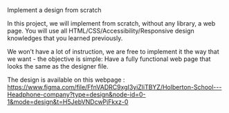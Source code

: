 Implement a design from scratch

In this project, we will implement from scratch, without any library, a web page. You will use all HTML/CSS/Accessibility/Responsive design knowledges that you learned previously.

We won’t have a lot of instruction, we are free to implement it the way that we want - the objective is simple: Have a fully functional web page that looks the same as the designer file.

The design is available on this webpage : https://www.figma.com/file/FfnVADRC9xgI3yiZliTBYZ/Holberton-School---Headphone-company?type=design&node-id=0-1&mode=design&t=H5JebVNDcwPjFkxz-0